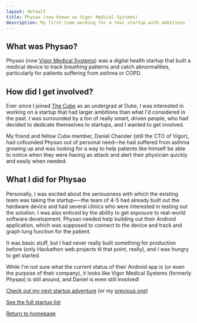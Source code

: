 ```yaml
---
layout: default
title: Physao (now known as Vigor Medical Systems)
description: My first time working for a real startup with ambitions
---
```


## What was Physao?

Physao (now [Vigor Medical Systems](https://www.vigormedicalsystems.com/)) was a digital health startup that built a medical device to track breathing patterns and catch abnormalities, particularly for patients suffering from asthma or COPD. 

## How did I get involved?

Ever since I joined [The Cube](../notstartups#cube) as an undergrad at Duke, I was interested in working on a startup that had larger ambitions than what I'd considered in the past. I was surrounded by a ton of really smart, driven people, who had decided to dedicate themselves to startups, and I wanted to get involved. 

My friend and fellow Cube member, Daniel Chander (still the CTO of Vigor), had cofounded Physao out of personal need—he had suffered from asthma growing up and was looking for a way to help patients like himself be able to notice when they were having an attack and alert their physician quickly and easily when needed. 

## What I did for Physao

Personally, I was excited about the seriousness with which the existing team was taking the startup—-the team of 4-5 had already built out the hardware device and had several clinics who were interested in testing out the solution. I was also enticed by the ability to get exposure to real-world software development. Physao needed help building out their Android application, which was supposed to connect to the device and track and graph lung function for the patient. 

It was basic stuff, but I had never really built something for production before (only Hackathon web projects til that point, really), and I was hungry to get started. 

While I'm not sure what the current status of their Android app is (or even the purpose of their company), it looks like Vigor Medical Systems (formerly Physao) is still around, and Daniel is even still involved!

[Check out my next startup adventure](./farmshots) (or my [previous one](./split-it-rides))

[See the full startup list](../startups)

[Return to homepage](../..)